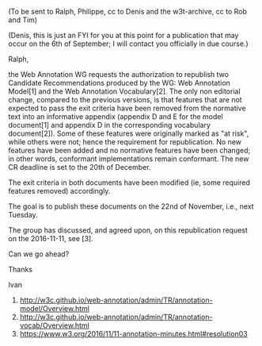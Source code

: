 (To be sent to Ralph, Philippe, cc to Denis and the w3t-archive, cc to Rob and Tim)

(Denis, this is just an FYI for you at this point for a publication that may occur on the 6th of September; I will contact you officially in due course.)

Ralph,

the Web Annotation WG requests the authorization to republish two Candidate Recommendations produced by the WG: Web Annotation Model[1] and the Web Annotation Vocabulary[2]. The only non editorial change, compared to the previous versions, is that features that are not expected to pass the exit criteria have been removed from the normative text into an informative appendix (appendix D and E for the model document[1] and appendix D in the corresponding vocabulary document[2]). Some of these features were originally marked as "at risk", while others were not; hence the requirement for republication. No new features have been added and no normative features have been changed; in other words, conformant implementations remain conformant. The new CR deadline is set to the 20th of December.

The exit criteria in both documents have been modified (ie, some required features removed) accordingly.

The goal is to publish these documents on the 22nd of November, i.e., next Tuesday.

The group has discussed, and agreed upon, on this republication request on the 2016-11-11, see [3].

Can we go ahead?

Thanks

Ivan

1. http://w3c.github.io/web-annotation/admin/TR/annotation-model/Overview.html
2. http://w3c.github.io/web-annotation/admin/TR/annotation-vocab/Overview.html
3. https://www.w3.org/2016/11/11-annotation-minutes.html#resolution03
